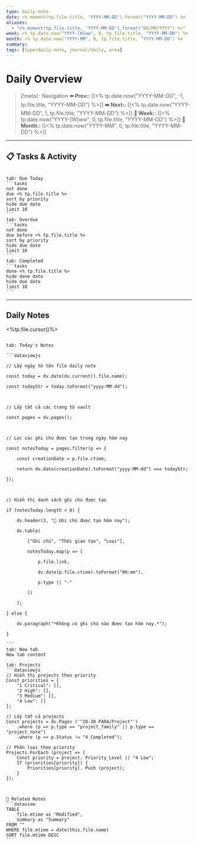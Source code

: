 ```yaml
---
type: daily-note
date: <% moment(tp.file.title, 'YYYY-MM-DD').format("YYYY-MM-DD") %>
aliases:
  - "<% moment(tp.file.title, 'YYYY-MM-DD').format("DD/MM/YYYY") %>"
week: <% tp.date.now("YYYY-[W]ww", 0, tp.file.title, "YYYY-MM-DD") %>
month: <% tp.date.now("YYYY-MM", 0, tp.file.title, "YYYY-MM-DD") %>
summary: 
tags: [type/daily-note, journal/daily, area]
---
```


# Daily Overview

>[!meta]- Navigation
>**⬅️ Prev::** [[<% tp.date.now("YYYY-MM-DD", -1, tp.file.title, "YYYY-MM-DD") %>]]
>**➡️ Next::** [[<% tp.date.now("YYYY-MM-DD", 1, tp.file.title, "YYYY-MM-DD") %>]]
>**📅 Week::** [[<% tp.date.now("YYYY-[W]ww", 0, tp.file.title, "YYYY-MM-DD") %>]]
>**📆 Month::** [[<% tp.date.now("YYYY-MM", 0, tp.file.title, "YYYY-MM-DD") %>]]

---
## 📋 Tasks & Activity

```calendar-nav
```
````tabs
tab: Due Today
```tasks
not done
due <% tp.file.title %>
sort by priority
hide due date
limit 10
```
tab: Overdue
```tasks 
not done 
due before <% tp.file.title %>
sort by priority
hide due date
limit 10
```
tab: Completed
```tasks
done <% tp.file.title %>
hide done date
hide due date
limit 10
```
````


---

## Daily Notes

<%tp.file.cursor()%>


````tabs

tab: Today's Notes

```dataviewjs

// Lấy ngày từ tên file daily note

const today = dv.date(dv.current().file.name);

const todayStr = today.toFormat("yyyy-MM-dd");

  

// Lấy tất cả các trang từ vault

const pages = dv.pages();

  

// Lọc các ghi chú được tạo trong ngày hôm nay

const notesToday = pages.filter(p => {

    const creationDate = p.file.ctime;

    return dv.date(creationDate).toFormat("yyyy-MM-dd") === todayStr;

});

  

// Hiển thị danh sách ghi chú được tạo

if (notesToday.length > 0) {

    dv.header(3, "📝 Ghi chú được tạo hôm nay");

    dv.table(

        ["Ghi chú", "Thời gian tạo", "Loại"],

        notesToday.map(p => [

            p.file.link,

            dv.date(p.file.ctime).toFormat("HH:mm"),

            p.type || "-"

        ])

    );

} else {

    dv.paragraph("*Không có ghi chú nào được tạo hôm nay.*");

}

```
tab: New tab
New tab content
````
```
tab: Projects
```dataviewjs
// Hiển thị projects theo priority
Const priorities = {
    "1 Critical": [],
    "2 High": [],
    "3 Medium": [],
    "4 Low": []
};

// Lấy tất cả projects
Const projects = dv.Pages ('"20-30 PARA/Project"')
    .where (p => p.type == "project_family" || p.type == "project_note")
    .where (p => p.Status != "4 Completed");

// Phân loại theo priority
Projects.ForEach (project => {
    Const priority = project. Priority_Level || "4 Low";
    If (priorities[priority]) {
        Priorities[priority]. Push (project);
    }
});
```
````


🔗 Related Notes
```dataview
TABLE 
    file.mtime as "Modified",
    summary as "Summary"
FROM ""
WHERE file.mtime = date(this.file.name)
SORT file.mtime DESC
```